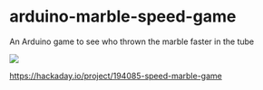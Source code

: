 # arduino-marble-speed-game
An Arduino game to see who thrown the marble faster in the tube

<img src="https://cdn.hackaday.io/images/5843111702718203413.jpg">

https://hackaday.io/project/194085-speed-marble-game


